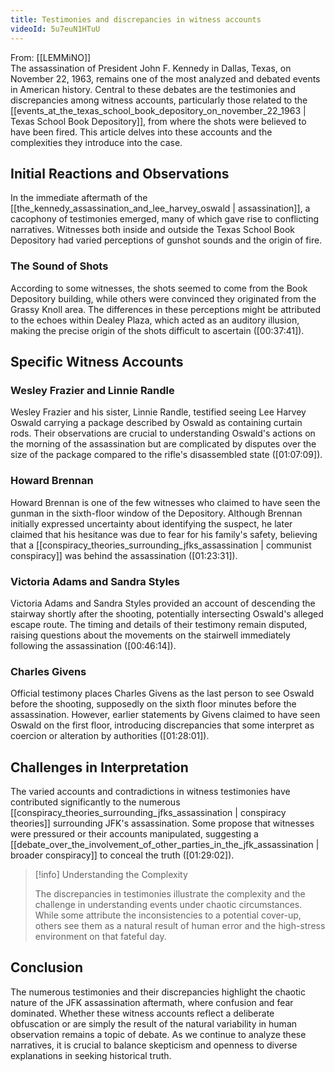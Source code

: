 ```yaml
---
title: Testimonies and discrepancies in witness accounts
videoId: 5u7euN1HTuU
---
```


From: [[LEMMiNO]] <br/> 
The assassination of President John F. Kennedy in Dallas, Texas, on November 22, 1963, remains one of the most analyzed and debated events in American history. Central to these debates are the testimonies and discrepancies among witness accounts, particularly those related to the [[events_at_the_texas_school_book_depository_on_november_22_1963 | Texas School Book Depository]], from where the shots were believed to have been fired. This article delves into these accounts and the complexities they introduce into the case.

## Initial Reactions and Observations

In the immediate aftermath of the [[the_kennedy_assassination_and_lee_harvey_oswald | assassination]], a cacophony of testimonies emerged, many of which gave rise to conflicting narratives. Witnesses both inside and outside the Texas School Book Depository had varied perceptions of gunshot sounds and the origin of fire.

### The Sound of Shots

According to some witnesses, the shots seemed to come from the Book Depository building, while others were convinced they originated from the Grassy Knoll area. The differences in these perceptions might be attributed to the echoes within Dealey Plaza, which acted as an auditory illusion, making the precise origin of the shots difficult to ascertain (<a class="yt-timestamp" data-t="00:37:41">[00:37:41]</a>).

## Specific Witness Accounts

### Wesley Frazier and Linnie Randle

Wesley Frazier and his sister, Linnie Randle, testified seeing Lee Harvey Oswald carrying a package described by Oswald as containing curtain rods. Their observations are crucial to understanding Oswald's actions on the morning of the assassination but are complicated by disputes over the size of the package compared to the rifle's disassembled state (<a class="yt-timestamp" data-t="01:07:09">[01:07:09]</a>).

### Howard Brennan

Howard Brennan is one of the few witnesses who claimed to have seen the gunman in the sixth-floor window of the Depository. Although Brennan initially expressed uncertainty about identifying the suspect, he later claimed that his hesitance was due to fear for his family's safety, believing that a [[conspiracy_theories_surrounding_jfks_assassination | communist conspiracy]] was behind the assassination (<a class="yt-timestamp" data-t="01:23:31">[01:23:31]</a>).

### Victoria Adams and Sandra Styles

Victoria Adams and Sandra Styles provided an account of descending the stairway shortly after the shooting, potentially intersecting Oswald's alleged escape route. The timing and details of their testimony remain disputed, raising questions about the movements on the stairwell immediately following the assassination (<a class="yt-timestamp" data-t="00:46:14">[00:46:14]</a>).

### Charles Givens

Official testimony places Charles Givens as the last person to see Oswald before the shooting, supposedly on the sixth floor minutes before the assassination. However, earlier statements by Givens claimed to have seen Oswald on the first floor, introducing discrepancies that some interpret as coercion or alteration by authorities (<a class="yt-timestamp" data-t="01:28:01">[01:28:01]</a>).

## Challenges in Interpretation

The varied accounts and contradictions in witness testimonies have contributed significantly to the numerous [[conspiracy_theories_surrounding_jfks_assassination | conspiracy theories]] surrounding JFK's assassination. Some propose that witnesses were pressured or their accounts manipulated, suggesting a [[debate_over_the_involvement_of_other_parties_in_the_jfk_assassination | broader conspiracy]] to conceal the truth (<a class="yt-timestamp" data-t="01:29:02">[01:29:02]</a>).

> [!info] Understanding the Complexity
> 
> The discrepancies in testimonies illustrate the complexity and the challenge in understanding events under chaotic circumstances. While some attribute the inconsistencies to a potential cover-up, others see them as a natural result of human error and the high-stress environment on that fateful day.

## Conclusion

The numerous testimonies and their discrepancies highlight the chaotic nature of the JFK assassination aftermath, where confusion and fear dominated. Whether these witness accounts reflect a deliberate obfuscation or are simply the result of the natural variability in human observation remains a topic of debate. As we continue to analyze these narratives, it is crucial to balance skepticism and openness to diverse explanations in seeking historical truth.